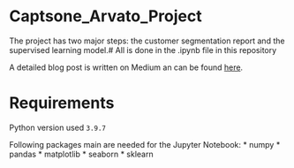 # Captsone_Arvato_Project
The project has two major steps: the customer segmentation report and the supervised learning model.#
All is done in the .ipynb file in this repository

A detailed blog post is written on Medium an can be found [here](https://medium.com/@danielIBK/5a91d151d873).


# Requirements
Python version used `3.9.7`

Following packages main are needed for the Jupyter Notebook: 
    * numpy
    * pandas
    * matplotlib
    * seaborn
    * sklearn